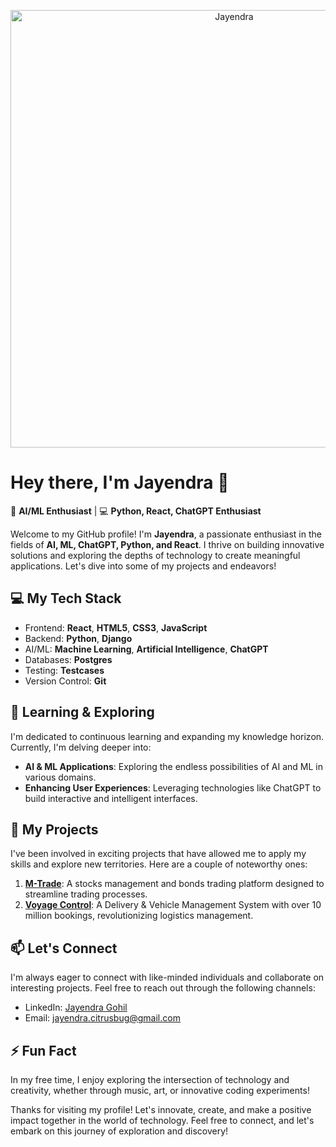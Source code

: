 <p align="center">
  <img src="https://media.giphy.com/media/5k5vZwRFZR5aZeniqb/giphy.gif?cid=790b7611fb4dvzkmigcnnjn6hu6073dmzurg4jhtr44mhtzc&ep=v1_gifs_search&rid=giphy.gif&ct=g" alt="Jayendra" width="700"/>
</p>

# Hey there, I'm Jayendra 👋

🚀 **AI/ML Enthusiast** | 💻 **Python, React, ChatGPT Enthusiast**

Welcome to my GitHub profile! I'm **Jayendra**, a passionate enthusiast in the fields of **AI, ML, ChatGPT, Python, and React**. I thrive on building innovative solutions and exploring the depths of technology to create meaningful applications. Let's dive into some of my projects and endeavors!

## 💻 My Tech Stack

- Frontend: **React**, **HTML5**, **CSS3**, **JavaScript**
- Backend: **Python**, **Django**
- AI/ML: **Machine Learning**, **Artificial Intelligence**, **ChatGPT**
- Databases: **Postgres**
- Testing: **Testcases**
- Version Control: **Git**

## 🌱 Learning & Exploring

I'm dedicated to continuous learning and expanding my knowledge horizon. Currently, I'm delving deeper into:

- **AI & ML Applications**: Exploring the endless possibilities of AI and ML in various domains.
- **Enhancing User Experiences**: Leveraging technologies like ChatGPT to build interactive and intelligent interfaces.

## 🚀 My Projects

I've been involved in exciting projects that have allowed me to apply my skills and explore new territories. Here are a couple of noteworthy ones:

1. **[M-Trade](https://trade.cicada.io/)**: A stocks management and bonds trading platform designed to streamline trading processes.
2. **[Voyage Control](https://voyagecontrol.com/)**: A Delivery & Vehicle Management System with over 10 million bookings, revolutionizing logistics management.

## 📫 Let's Connect

I'm always eager to connect with like-minded individuals and collaborate on interesting projects. Feel free to reach out through the following channels:

- LinkedIn: [Jayendra Gohil](https://linkedin.com/in/jayendra-gohil-603b39133)
- Email: jayendra.citrusbug@gmail.com

## ⚡ Fun Fact

In my free time, I enjoy exploring the intersection of technology and creativity, whether through music, art, or innovative coding experiments!

Thanks for visiting my profile! Let's innovate, create, and make a positive impact together in the world of technology. Feel free to connect, and let's embark on this journey of exploration and discovery!
